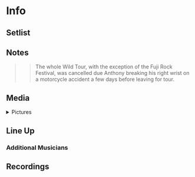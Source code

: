 # Info

## Setlist

## Notes

> > The whole Wild Tour, with the exception of the Fuji Rock Festival, was cancelled due Anthony breaking his right wrist on a motorcycle accident a few days before leaving for tour.
 
## Media 

<details>
  <summary>Pictures</summary>
  <!--<img alt="Setlist" title="Setlist" src="_.jpg" height="200" />
  <img alt="Clipping" title="Clipping" src="_.jpg" height="200" />
  <img alt="Flyer" title="Flyer" src="_.jpg" height="200" />-->
</details>

## Line Up

### Additional Musicians

## Recordings
	